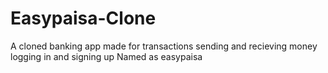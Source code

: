 # Easypaisa-Clone
A cloned banking app made for transactions 
sending and recieving money logging in and signing up
Named as easypaisa
